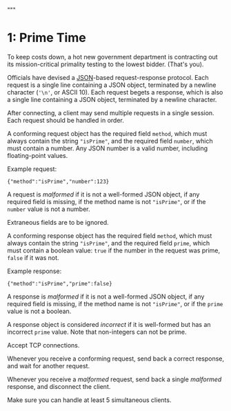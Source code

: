 ﻿"""
# 1: Prime Time

To keep costs down, a hot new government department is contracting out its mission-critical primality testing to the lowest bidder. (That's you).

Officials have devised a [JSON](https://en.wikipedia.org/wiki/JSON)\-based request-response protocol. Each request is a single line containing a JSON object, terminated by a newline character (`'\n'`, or ASCII 10). Each request begets a response, which is also a single line containing a JSON object, terminated by a newline character.

After connecting, a client may send multiple requests in a single session. Each request should be handled in order.

A conforming request object has the required field `method`, which must always contain the string `"isPrime"`, and the required field `number`, which must contain a number. Any JSON number is a valid number, including floating-point values.

Example request:

    {"method":"isPrime","number":123}

A request is _malformed_ if it is not a well-formed JSON object, if any required field is missing, if the method name is not `"isPrime"`, or if the `number` value is not a number.

Extraneous fields are to be ignored.

A conforming response object has the required field `method`, which must always contain the string `"isPrime"`, and the required field `prime`, which must contain a boolean value: `true` if the number in the request was prime, `false` if it was not.

Example response:

    {"method":"isPrime","prime":false}

A response is _malformed_ if it is not a well-formed JSON object, if any required field is missing, if the method name is not `"isPrime"`, or if the `prime` value is not a boolean.

A response object is considered _incorrect_ if it is well-formed but has an incorrect `prime` value. Note that non-integers can not be prime.

Accept TCP connections.

Whenever you receive a conforming request, send back a correct response, and wait for another request.

Whenever you receive a _malformed_ request, send back a single _malformed_ response, and disconnect the client.

Make sure you can handle at least 5 simultaneous clients.